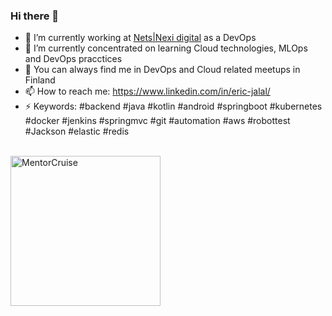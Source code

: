 ### Hi there 👋

- 🔭 I’m currently working at [Nets|Nexi digital](https://www.nets.eu/fi-FI/payments) as a DevOps
- 🌱 I’m currently concentrated on learning Cloud technologies, MLOps and DevOps pracctices
- 👯 You can always find me in DevOps and Cloud related meetups in Finland
- 📫 How to reach me: https://www.linkedin.com/in/eric-jalal/
- ⚡ Keywords: #backend #java #kotlin #android #springboot #kubernetes #docker #jenkins #springmvc #git #automation #aws #robottest #Jackson #elastic #redis 
<br />
<a href="https://mentorcruise.com/mentor/ericjalal/"> <img src="https://cdn.mentorcruise.com/img/banner/sky-available-badge.svg" width="240" alt="MentorCruise"> </a>
